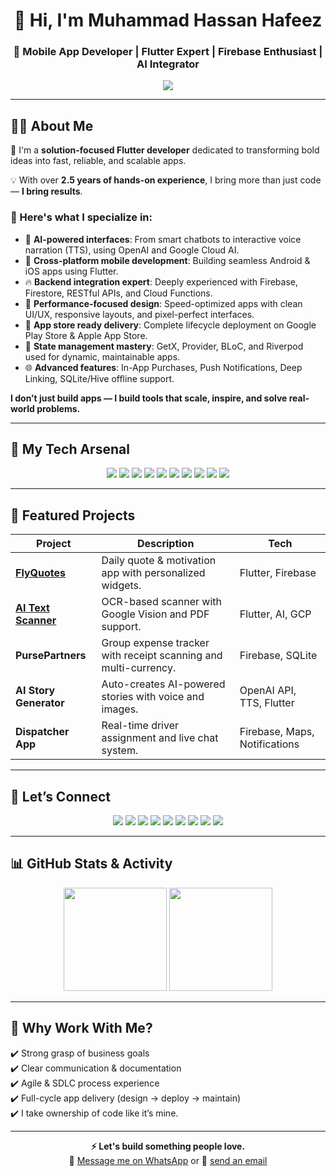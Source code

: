 <!-- Intro Banner -->
<h1 align="center">👋 Hi, I'm Muhammad Hassan Hafeez</h1>
<h3 align="center">🚀 Mobile App Developer | Flutter Expert | Firebase Enthusiast | AI Integrator</h3>

<p align="center">
  <img src="https://readme-typing-svg.herokuapp.com?font=Fira+Code&duration=2500&pause=800&color=36BCF7&center=true&vCenter=true&width=600&lines=Crafting+High-Performance+Flutter+Apps;Cross-platform+%7C+Clean+Architecture+%7C+AI+Apps;Firebase+%7C+Push+Notifications+%7C+In-App+Purchases;Delivering+beautiful%2C+scalable+mobile+experiences" />
</p>

---

<h2>🧑‍💻 About Me</h2>

<p>🎯 I'm a <strong>solution-focused Flutter developer</strong> dedicated to transforming bold ideas into fast, reliable, and scalable apps.</p>

<p>💡 With over <strong>2.5 years of hands-on experience</strong>, I bring more than just code — <strong>I bring results</strong>.</p>

<h3>🚀 Here's what I specialize in:</h3>

<ul>
  <li>🤖 <strong>AI-powered interfaces</strong>: From smart chatbots to interactive voice narration (TTS), using OpenAI and Google Cloud AI.</li>
  <li>📲 <strong>Cross-platform mobile development</strong>: Building seamless Android & iOS apps using Flutter.</li>
  <li>🔥 <strong>Backend integration expert</strong>: Deeply experienced with Firebase, Firestore, RESTful APIs, and Cloud Functions.</li>
  <li>🧠 <strong>Performance-focused design</strong>: Speed-optimized apps with clean UI/UX, responsive layouts, and pixel-perfect interfaces.</li>
  <li>🎯 <strong>App store ready delivery</strong>: Complete lifecycle deployment on Google Play Store & Apple App Store.</li>
  <li>🧰 <strong>State management mastery</strong>: GetX, Provider, BLoC, and Riverpod used for dynamic, maintainable apps.</li>
  <li>🌐 <strong>Advanced features</strong>: In-App Purchases, Push Notifications, Deep Linking, SQLite/Hive offline support.</li>
</ul>

<p><strong>I don’t just build apps — I build tools that scale, inspire, and solve real-world problems.</strong></p>

---

## 🚀 My Tech Arsenal

<p align="center">
  <img src="https://img.shields.io/badge/Flutter-02569B?style=for-the-badge&logo=flutter&logoColor=white"/>
  <img src="https://img.shields.io/badge/Dart-0175C2?style=for-the-badge&logo=dart&logoColor=white"/>
  <img src="https://img.shields.io/badge/Firebase-FFCA28?style=for-the-badge&logo=firebase&logoColor=black"/>
  <img src="https://img.shields.io/badge/Google%20Cloud-4285F4?style=for-the-badge&logo=googlecloud&logoColor=white"/>
  <img src="https://img.shields.io/badge/REST%20API-6E6E6E?style=for-the-badge"/>
  <img src="https://img.shields.io/badge/SQFlite-003B57?style=for-the-badge&logo=sqlite&logoColor=white"/>
  <img src="https://img.shields.io/badge/Hive-F6C915?style=for-the-badge&logo=apachehive&logoColor=black"/>
  <img src="https://img.shields.io/badge/GetX%20%7C%20Provider%20%7C%20BLoC%20%7C%20Riverpod-5E35B1?style=for-the-badge&logo=flutter"/>
  <img src="https://img.shields.io/badge/GitHub%20Actions-2088FF?style=for-the-badge&logo=github-actions&logoColor=white"/>
  <img src="https://img.shields.io/badge/Fastlane-E90E63?style=for-the-badge&logo=fastlane&logoColor=white"/>
</p>

---

## 📱 Featured Projects

| Project | Description | Tech |
|--------|-------------|------|
| [**FlyQuotes**](https://play.google.com/store/apps/details?id=flyquotes.com) | Daily quote & motivation app with personalized widgets. | Flutter, Firebase |
| [**AI Text Scanner**](https://play.google.com/store/apps/details?id=com.maab.textscannerai) | OCR-based scanner with Google Vision and PDF support. | Flutter, AI, GCP |
| **PursePartners** | Group expense tracker with receipt scanning and multi-currency. | Firebase, SQLite |
| **AI Story Generator** | Auto-creates AI-powered stories with voice and images. | OpenAI API, TTS, Flutter |
| **Dispatcher App** | Real-time driver assignment and live chat system. | Firebase, Maps, Notifications |

---

## 🤝 Let’s Connect

<p align="center">
  <a href="mailto:sunnypk0312@gmail.com"><img src="https://img.shields.io/badge/Email-D14836?style=for-the-badge&logo=gmail&logoColor=white"/></a>
  <a href="https://wa.me/+923121529141"><img src="https://img.shields.io/badge/WhatsApp-25D366?style=for-the-badge&logo=whatsapp&logoColor=white"/></a>
  <a href="https://youtube.com/@muhammadhassanhafeez"><img src="https://img.shields.io/badge/YouTube-FF0000?style=for-the-badge&logo=youtube&logoColor=white"/></a>
  <a href="https://www.instagram.com/muhammad_hassanhafeez.dev/"><img src="https://img.shields.io/badge/Instagram-E4405F?style=for-the-badge&logo=instagram&logoColor=white"/></a>
  <a href="https://www.behance.net/muhammadhassanhafeez"><img src="https://img.shields.io/badge/Behance-1769FF?style=for-the-badge&logo=behance&logoColor=white"/></a>
  <a href="https://www.linkedin.com/in/muhammad-hassan-hafeez/"><img src="https://img.shields.io/badge/LinkedIn-0077B5?style=for-the-badge&logo=linkedin&logoColor=white"/></a>
  <a href="https://github.com/pksunny"><img src="https://img.shields.io/badge/GitHub-181717?style=for-the-badge&logo=github&logoColor=white"/></a>
  <a href="https://www.upwork.com/freelancers/~0102bc13bd382f7504?mp_source=share"><img src="https://img.shields.io/badge/Upwork-6fda44?style=for-the-badge&logo=upwork&logoColor=white"/></a>
  <a href="https://www.freelancer.com/u/PkSunny0"><img src="https://img.shields.io/badge/Freelancer-29B2FE?style=for-the-badge&logo=freelancer&logoColor=white"/></a>
</p>

---

## 📊 GitHub Stats & Activity

<p align="center">
  <img src="https://github-readme-stats.vercel.app/api?username=pksunny&show_icons=true&theme=gruvbox" height="165"/>
  <img src="https://github-readme-stats.vercel.app/api/top-langs/?username=pksunny&layout=compact&theme=gruvbox" height="165"/>
</p>

---

## 💼 Why Work With Me?

✔️ Strong grasp of business goals  
✔️ Clear communication & documentation  
✔️ Agile & SDLC process experience  
✔️ Full-cycle app delivery (design → deploy → maintain)  
✔️ I take ownership of code like it’s mine.

---

<p align="center">
  <strong>⚡ Let's build something people love.</strong><br/>
  📲 <a href="https://wa.me/+923121529141">Message me on WhatsApp</a> or 📧 <a href="mailto:sunnypk0312@gmail.com">send an email</a>
</p>
